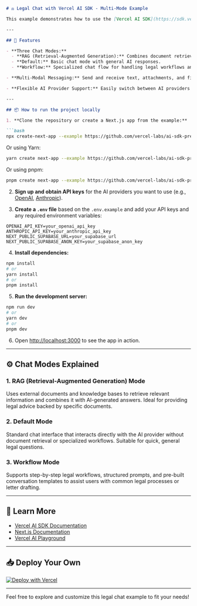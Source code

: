 ````markdown
# ⚖️ Legal Chat with Vercel AI SDK - Multi-Mode Example

This example demonstrates how to use the [Vercel AI SDK](https://sdk.vercel.ai/docs) with [Next.js](https://nextjs.org/) and the `useChat` hook to create a **legal chat interface** that supports **multi-modal messages** and three different modes of operation: **RAG**, **Default**, and **Workflow**.

---

## 🚀 Features

- **Three Chat Modes:**
  - **RAG (Retrieval-Augmented Generation):** Combines document retrieval with AI generation for context-aware answers.
  - **Default:** Basic chat mode with general AI responses.
  - **Workflow:** Specialized chat flow for handling legal workflows and structured prompts.

- **Multi-Modal Messaging:** Send and receive text, attachments, and files as part of the conversation.

- **Flexible AI Provider Support:** Easily switch between AI providers like OpenAI or Anthropic by configuring API keys.

---

## 📦 How to run the project locally

1. **Clone the repository or create a Next.js app from the example:**

```bash
npx create-next-app --example https://github.com/vercel-labs/ai-sdk-preview-attachments legal-chat-example
````

Or using Yarn:

```bash
yarn create next-app --example https://github.com/vercel-labs/ai-sdk-preview-attachments legal-chat-example
```

Or using pnpm:

```bash
pnpm create next-app --example https://github.com/vercel-labs/ai-sdk-preview-attachments legal-chat-example
```

2. **Sign up and obtain API keys** for the AI providers you want to use (e.g., [OpenAI](https://platform.openai.com), [Anthropic](https://www.anthropic.com)).

3. **Create a `.env` file** based on the `.env.example` and add your API keys and any required environment variables:

```env
OPENAI_API_KEY=your_openai_api_key
ANTHROPIC_API_KEY=your_anthropic_api_key
NEXT_PUBLIC_SUPABASE_URL=your_supabase_url
NEXT_PUBLIC_SUPABASE_ANON_KEY=your_supabase_anon_key
```

4. **Install dependencies:**

```bash
npm install
# or
yarn install
# or
pnpm install
```

5. **Run the development server:**

```bash
npm run dev
# or
yarn dev
# or
pnpm dev
```

6. Open [http://localhost:3000](http://localhost:3000) to see the app in action.

---

## ⚙️ Chat Modes Explained

### 1. RAG (Retrieval-Augmented Generation) Mode

Uses external documents and knowledge bases to retrieve relevant information and combines it with AI-generated answers. Ideal for providing legal advice backed by specific documents.

### 2. Default Mode

Standard chat interface that interacts directly with the AI provider without document retrieval or specialized workflows. Suitable for quick, general legal questions.

### 3. Workflow Mode

Supports step-by-step legal workflows, structured prompts, and pre-built conversation templates to assist users with common legal processes or letter drafting.

---

## 🔗 Learn More

* [Vercel AI SDK Documentation](https://sdk.vercel.ai/docs)
* [Next.js Documentation](https://nextjs.org/docs)
* [Vercel AI Playground](https://play.vercel.ai)

---

## 📥 Deploy Your Own

[![Deploy with Vercel](https://vercel.com/button)](https://vercel.com/new/clone?repository-url=https%3A%2F%2Fgithub.com%2Fvercel-labs%2Fai-sdk-preview-attachments&env=OPENAI_API_KEY&envDescription=API%20keys%20needed%20for%20application&envLink=platform.openai.com)

---

Feel free to explore and customize this legal chat example to fit your needs!

```